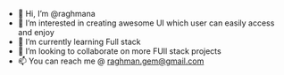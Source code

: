 - 👋 Hi, I’m @raghmana
- 👀 I’m interested in creating awesome UI which user can easily access and enjoy
- 🌱 I’m currently learning Full stack 
- 💞️ I’m looking to collaborate on more FUll stack projects
- 📫 You can reach me @ raghman.gem@gmail.com

<!---
raghmana/raghmana is a ✨ special ✨ repository because its `README.md` (this file) appears on your GitHub profile.
You can click the Preview link to take a look at your changes.
--->
